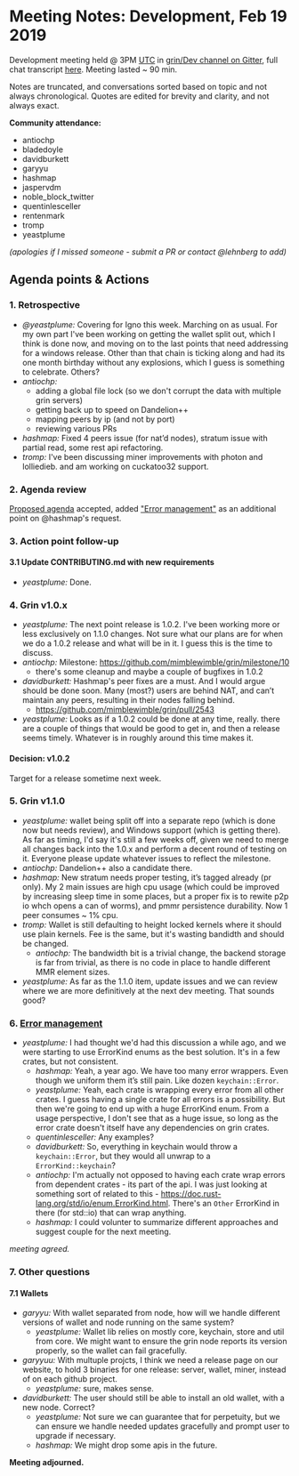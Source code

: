 # Meeting Notes: Development, Feb 19 2019

Development meeting held @ 3PM [UTC](http://www.timebie.com/std/utc.php) in [grin/Dev channel on Gitter](https://gitter.im/grin_community/dev), full chat transcript [here](https://gitter.im/grin_community/dev?at=5c6c1a01a378ef11f60657da). Meeting lasted ~ 90 min.

Notes are truncated, and conversations sorted based on topic and not always chronological. Quotes are edited for brevity and clarity, and not always exact. 

**Community attendance:**
* antiochp
* bladedoyle
* davidburkett
* garyyu
* hashmap
* jaspervdm
* noble_block_twitter
* quentinlesceller
* rentenmark
* tromp
* yeastplume

_(apologies if I missed someone - submit a PR or contact @lehnberg to add)_


## Agenda points & Actions

### 1. Retrospective
* _@yeastplume:_  Covering for Igno this week. Marching on as usual. For my own part I've been working on getting the wallet split out, which I think is done now, and moving on to the last points that need addressing for a windows release. Other than that chain is ticking along and had its one month birthday without any explosions, which I guess is something to celebrate. Others?
* _antiochp:_
   * adding a global file lock (so we don't corrupt the data with multiple grin servers)
   * getting back up to speed on Dandelion++
   * mapping peers by ip (and not by port)
   * reviewing various PRs
* _hashmap:_ Fixed 4 peers issue (for nat’d nodes), stratum issue with partial read, some rest api refactoring.
* _tromp:_ I've been discussing miner improvements with photon and lolliedieb. and am working on cuckatoo32 support.


### 2. Agenda review
[Proposed agenda](https://github.com/mimblewimble/grin-pm/issues/63) accepted, added ["Error management"](https://github.com/mimblewimble/grin/issues/2542) as an additional point on @hashmap's request.

### 3. Action point follow-up

#### 3.1 Update CONTRIBUTING.md with new requirements
* _yeastplume:_ Done.

### 4. Grin v1.0.x

* _yeastplume:_ The next point release is 1.0.2. I've been working more or less exclusively on 1.1.0 changes. Not sure what our plans are for when we do a 1.0.2 release and what will be in it. I guess this is the time to discuss.
* _antiochp:_ Milestone: https://github.com/mimblewimble/grin/milestone/10
   * there's some cleanup and maybe a couple of bugfixes in 1.0.2
* _davidburkett:_ Hashmap's peer fixes are a must. And I would argue should be done soon. Many (most?) users are behind NAT, and can’t maintain any peers, resulting in their nodes falling behind.
   * https://github.com/mimblewimble/grin/pull/2543
* _yeastplume:_ Looks as if a 1.0.2 could be done at any time, really. there are a couple of things that would be good to get in, and then a release seems timely. Whatever is in roughly around this time makes it.

#### Decision: v1.0.2
Target for a release sometime next week.

### 5. Grin v1.1.0

* _yeastplume:_ wallet being split off into a separate repo (which is done now but needs review), and Windows support (which is getting there). As far as timing, I'd say it's still a few weeks off, given we need to merge all changes back into the 1.0.x and perform a decent round of testing on it. Everyone please update whatever issues to reflect the milestone.
* _antiochp:_ Dandelion++ also a candidate there.
* _hashmap:_ New stratum needs proper testing, it’s tagged already (pr only). My 2 main issues are high cpu usage (which could be improved by increasing sleep time in some places, but a proper fix is to rewite p2p io whch opens a can of worms), and pmmr persistence durability. Now 1 peer consumes ~ 1% cpu.
* _tromp:_ Wallet is still defaulting to height locked kernels where it should use plain kernels. Fee is the same, but it's wasting bandidth and should be changed.
   * _antiochp:_  The bandwidth bit is a trivial change, the backend storage is far from trivial, as there is no code in place to handle different MMR element sizes.
* _yeastplume:_ As far as the 1.1.0 item, update issues and we can review where we are more definitively at the next dev meeting. That sounds good?


### 6. [Error management](https://github.com/mimblewimble/grin/issues/2542)

* _yeastplume:_ I had thought we'd had this discussion a while ago, and we were starting to use ErrorKind enums as the best solution. It's in a few crates, but not consistent.
   * _hashmap:_ Yeah, a year ago. We have too many error wrappers. Even though we uniform them it’s still pain. Like dozen `keychain::Error`.
   * _yeastplume:_ Yeah, each crate is wrapping every error from all other crates. I guess having a single crate for all errors is a possibility. But then we're going to end up with a huge ErrorKind enum. From a usage perspective, I don't see that as a huge issue, so long as the error crate doesn't itself have any dependencies on grin crates.
   * _quentinlesceller:_ Any examples?
   * _davidburkett:_ So, everything in keychain would throw a `
   keychain::Error`, but they would all unwrap to a `ErrorKind::keychain`?
   * _antiochp:_ I'm actually not opposed to having each crate wrap errors from dependent crates - its part of the api. I was just looking at something sort of related to this - https://doc.rust-lang.org/std/io/enum.ErrorKind.html. There's an `Other` ErrorKind in there (for std::io) that can wrap anything.
   * _hashmap:_ I could volunter to summarize different approaches and suggest couple for the next meeting.

_meeting agreed._

### 7. Other questions

#### 7.1 Wallets

* _garyyu:_ With wallet separated from node, how will we handle different versions of wallet and node running on the same system?
   * _yeastplume:_ Wallet lib relies on mostly core, keychain, store and util from core. We might want to ensure the grin node reports its version properly, so the wallet can fail gracefully.
* _garyyuu:_ With multuple projcts, I think we need a release page on our website, to hold 3 binaries for one release: server, wallet, miner, instead of on each github project.
   * _yeastplume:_ sure, makes sense. 
* _davidburkett:_ The user should still be able to install an old wallet, with a new node. Correct?
   * _yeastplume:_ Not sure we can guarantee that for perpetuity, but we can ensure we handle needed updates gracefully and prompt user to upgrade if necessary.
   * _hashmap:_ We might drop some apis in the future.

**Meeting adjourned.**

